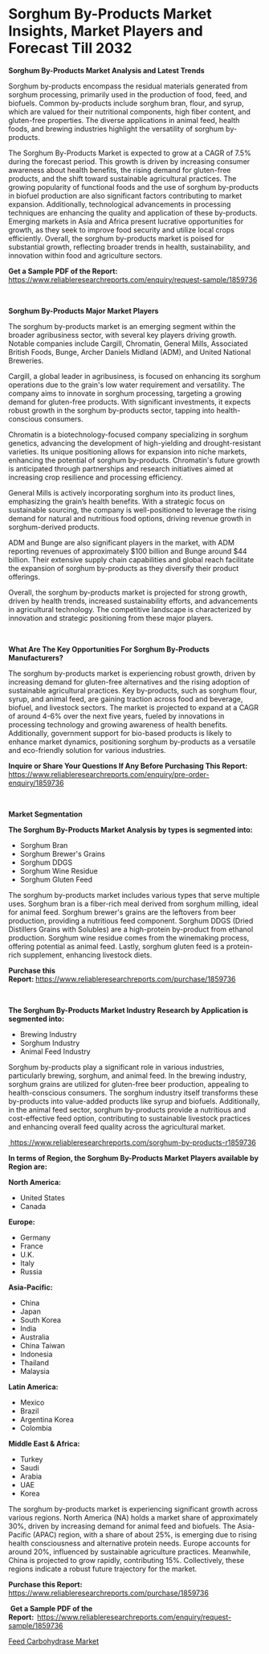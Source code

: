 <p><h1>Sorghum By-Products Market Insights, Market Players and Forecast Till 2032</h1></p><p><strong>Sorghum By-Products Market Analysis and Latest Trends</strong></p>
<p><p>Sorghum by-products encompass the residual materials generated from sorghum processing, primarily used in the production of food, feed, and biofuels. Common by-products include sorghum bran, flour, and syrup, which are valued for their nutritional components, high fiber content, and gluten-free properties. The diverse applications in animal feed, health foods, and brewing industries highlight the versatility of sorghum by-products.</p><p>The Sorghum By-Products Market is expected to grow at a CAGR of 7.5% during the forecast period. This growth is driven by increasing consumer awareness about health benefits, the rising demand for gluten-free products, and the shift toward sustainable agricultural practices. The growing popularity of functional foods and the use of sorghum by-products in biofuel production are also significant factors contributing to market expansion. Additionally, technological advancements in processing techniques are enhancing the quality and application of these by-products. Emerging markets in Asia and Africa present lucrative opportunities for growth, as they seek to improve food security and utilize local crops efficiently. Overall, the sorghum by-products market is poised for substantial growth, reflecting broader trends in health, sustainability, and innovation within food and agriculture sectors.</p></p>
<p><strong>Get a Sample PDF of the Report:&nbsp;</strong> <a href="https://www.reliableresearchreports.com/enquiry/request-sample/1859736?utm_campaign=2999&utm_medium=2&utm_source=Github&utm_content=ia&utm_term=30032025&utm_id=sorghum-by-products">https://www.reliableresearchreports.com/enquiry/request-sample/1859736</a></p>
<p>&nbsp;</p>
<p><strong>Sorghum By-Products Major Market Players</strong></p>
<p><p>The sorghum by-products market is an emerging segment within the broader agribusiness sector, with several key players driving growth. Notable companies include Cargill, Chromatin, General Mills, Associated British Foods, Bunge, Archer Daniels Midland (ADM), and United National Breweries. </p><p>Cargill, a global leader in agribusiness, is focused on enhancing its sorghum operations due to the grain's low water requirement and versatility. The company aims to innovate in sorghum processing, targeting a growing demand for gluten-free products. With significant investments, it expects robust growth in the sorghum by-products sector, tapping into health-conscious consumers.</p><p>Chromatin is a biotechnology-focused company specializing in sorghum genetics, advancing the development of high-yielding and drought-resistant varieties. Its unique positioning allows for expansion into niche markets, enhancing the potential of sorghum by-products. Chromatin's future growth is anticipated through partnerships and research initiatives aimed at increasing crop resilience and processing efficiency.</p><p>General Mills is actively incorporating sorghum into its product lines, emphasizing the grain’s health benefits. With a strategic focus on sustainable sourcing, the company is well-positioned to leverage the rising demand for natural and nutritious food options, driving revenue growth in sorghum-derived products.</p><p>ADM and Bunge are also significant players in the market, with ADM reporting revenues of approximately $100 billion and Bunge around $44 billion. Their extensive supply chain capabilities and global reach facilitate the expansion of sorghum by-products as they diversify their product offerings.</p><p>Overall, the sorghum by-products market is projected for strong growth, driven by health trends, increased sustainability efforts, and advancements in agricultural technology. The competitive landscape is characterized by innovation and strategic positioning from these major players.</p></p>
<p>&nbsp;</p>
<p><strong>What Are The Key Opportunities For Sorghum By-Products Manufacturers?</strong></p>
<p><p>The sorghum by-products market is experiencing robust growth, driven by increasing demand for gluten-free alternatives and the rising adoption of sustainable agricultural practices. Key by-products, such as sorghum flour, syrup, and animal feed, are gaining traction across food and beverage, biofuel, and livestock sectors. The market is projected to expand at a CAGR of around 4-6% over the next five years, fueled by innovations in processing technology and growing awareness of health benefits. Additionally, government support for bio-based products is likely to enhance market dynamics, positioning sorghum by-products as a versatile and eco-friendly solution for various industries.</p></p>
<p><strong>Inquire or Share Your Questions If Any Before Purchasing This Report:</strong> <a href="https://www.reliableresearchreports.com/enquiry/pre-order-enquiry/1859736?utm_campaign=2999&utm_medium=2&utm_source=Github&utm_content=ia&utm_term=30032025&utm_id=sorghum-by-products">https://www.reliableresearchreports.com/enquiry/pre-order-enquiry/1859736</a></p>
<p>&nbsp;</p>
<p><strong>Market Segmentation</strong></p>
<p><strong>The Sorghum By-Products Market Analysis by types is segmented into:</strong></p>
<p><ul><li>Sorghum Bran</li><li>Sorghum Brewer's Grains</li><li>Sorghum DDGS</li><li>Sorghum Wine Residue</li><li>Sorghum Gluten Feed</li></ul></p>
<p><p>The sorghum by-products market includes various types that serve multiple uses. Sorghum bran is a fiber-rich meal derived from sorghum milling, ideal for animal feed. Sorghum brewer's grains are the leftovers from beer production, providing a nutritious feed component. Sorghum DDGS (Dried Distillers Grains with Solubles) are a high-protein by-product from ethanol production. Sorghum wine residue comes from the winemaking process, offering potential as animal feed. Lastly, sorghum gluten feed is a protein-rich supplement, enhancing livestock diets.</p></p>
<p><strong>Purchase this Report:&nbsp;</strong><a href="https://www.reliableresearchreports.com/purchase/1859736?utm_campaign=2999&utm_medium=2&utm_source=Github&utm_content=ia&utm_term=30032025&utm_id=sorghum-by-products">https://www.reliableresearchreports.com/purchase/1859736</a></p>
<p>&nbsp;</p>
<p><strong>The Sorghum By-Products Market Industry Research by Application is segmented into:</strong></p>
<p><ul><li>Brewing Industry</li><li>Sorghum Industry</li><li>Animal Feed Industry</li></ul></p>
<p><p>Sorghum by-products play a significant role in various industries, particularly brewing, sorghum, and animal feed. In the brewing industry, sorghum grains are utilized for gluten-free beer production, appealing to health-conscious consumers. The sorghum industry itself transforms these by-products into value-added products like syrup and biofuels. Additionally, in the animal feed sector, sorghum by-products provide a nutritious and cost-effective feed option, contributing to sustainable livestock practices and enhancing overall feed quality across the agricultural market.</p></p>
<p><a href="https://www.reliableresearchreports.com/sorghum-by-products-r1859736?utm_campaign=2999&utm_medium=2&utm_source=Github&utm_content=ia&utm_term=30032025&utm_id=sorghum-by-products">&nbsp;https://www.reliableresearchreports.com/sorghum-by-products-r1859736</a></p>
<p><strong>In terms of Region, the Sorghum By-Products Market Players available by Region are:</strong></p>
<p>
    <p> <strong> North America: </strong>
        <ul>
            <li>United States</li>
            <li>Canada</li>
        </ul>
        </p> 
    <p> <strong> Europe: </strong>
        <ul>
            <li>Germany</li>
            <li>France</li>
            <li>U.K.</li>
            <li>Italy</li>
            <li>Russia</li>
        </ul>
        </p> 
    <p> <strong> Asia-Pacific: </strong>
        <ul>
            <li>China</li>
            <li>Japan</li>
            <li>South Korea</li>
            <li>India</li>
            <li>Australia</li>
            <li>China Taiwan</li>
            <li>Indonesia</li>
            <li>Thailand</li>
            <li>Malaysia</li>
        </ul>
        </p> 
    <p> <strong> Latin America: </strong>
        <ul>
            <li>Mexico</li>
            <li>Brazil</li>
            <li>Argentina Korea</li>
            <li>Colombia</li>
        </ul>
        </p> 
    <p> <strong> Middle East & Africa: </strong>
        <ul>
            <li>Turkey</li>
            <li>Saudi</li>
            <li>Arabia</li>
            <li>UAE</li>
            <li>Korea</li>
        </ul>
    </p>
    </p>
<p><p>The sorghum by-products market is experiencing significant growth across various regions. North America (NA) holds a market share of approximately 30%, driven by increasing demand for animal feed and biofuels. The Asia-Pacific (APAC) region, with a share of about 25%, is emerging due to rising health consciousness and alternative protein needs. Europe accounts for around 20%, influenced by sustainable agriculture practices. Meanwhile, China is projected to grow rapidly, contributing 15%. Collectively, these regions indicate a robust future trajectory for the market.</p></p>
<p><strong>Purchase this Report: </strong><a href="https://www.reliableresearchreports.com/purchase/1859736?utm_campaign=2999&utm_medium=2&utm_source=Github&utm_content=ia&utm_term=30032025&utm_id=sorghum-by-products">https://www.reliableresearchreports.com/purchase/1859736</a></p>
<p>&nbsp;<strong>Get a Sample PDF of the Report:&nbsp;&nbsp;</strong><a href="https://www.reliableresearchreports.com/enquiry/request-sample/1859736?utm_campaign=2999&utm_medium=2&utm_source=Github&utm_content=ia&utm_term=30032025&utm_id=sorghum-by-products">https://www.reliableresearchreports.com/enquiry/request-sample/1859736</a></p>
<p><strong></strong></p>
<p><p><a href="https://github.com/organophelia8282/Market-Research-Report-List-1/blob/main/feed-carbohydrase-market.md?utm_campaign=2999&utm_medium=2&utm_source=Github&utm_content=ia&utm_term=30032025&utm_id=sorghum-by-products">Feed Carbohydrase Market</a></p></p>